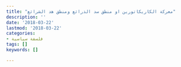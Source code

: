 ```yaml
---
title: "معركة الكاريكاتورين او منطق سد الذرائع ومنطق هد الشرائع"
description: ''
date: '2018-03-22'
lastmod: '2018-03-22'
categories:
- فلسفة سياسية
tags: []
keywords: []

---
```

###